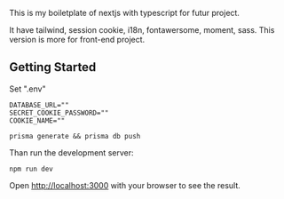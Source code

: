 This is my boiletplate of nextjs with typescript for futur project.

It have tailwind, session cookie, i18n, fontawersome, moment, sass.
This version is more for front-end project.

## Getting Started

Set ".env"

```
DATABASE_URL=""
SECRET_COOKIE_PASSWORD=""
COOKIE_NAME=""
```

```
prisma generate && prisma db push
```

Than run the development server:

```
npm run dev
```

Open [http://localhost:3000](http://localhost:3000) with your browser to see the result.
